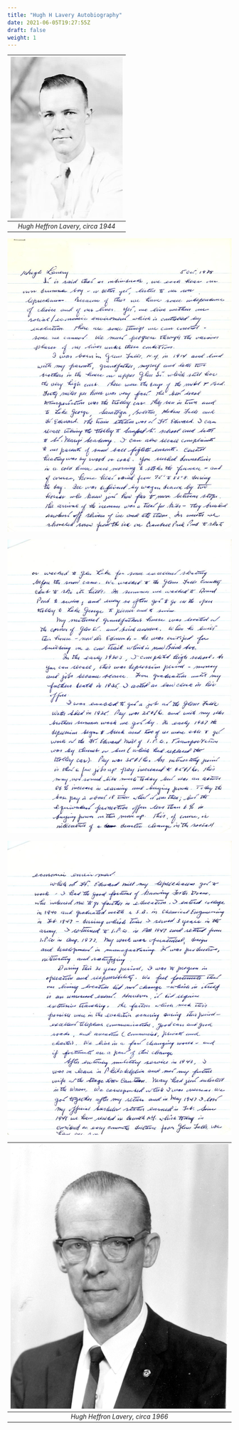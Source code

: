 ```yaml
---
title: "Hugh H Lavery Autobiography"
date: 2021-06-05T19:27:55Z
draft: false
weight: 1
---
```

| ![portrait HHL](HughHLavery.jpg?height=300px) |
|:---:|
|*Hugh Heffron Lavery, circa 1944*|
![first page](HHL1.jpg)

![second page](HHL2.jpg)

![third page](HHL3.jpg)

| ![1966Portrait](1966viiiHughHLavery.jpg?height=300px) |
|:---:|
|*Hugh Heffron Lavery, circa 1966*|
